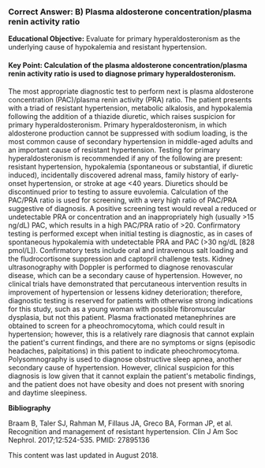 
### Correct Answer: B) Plasma aldosterone concentration/plasma renin activity ratio 

**Educational Objective:** Evaluate for primary hyperaldosteronism as the underlying cause of hypokalemia and resistant hypertension.

#### **Key Point:** Calculation of the plasma aldosterone concentration/plasma renin activity ratio is used to diagnose primary hyperaldosteronism.

The most appropriate diagnostic test to perform next is plasma aldosterone concentration (PAC)/plasma renin activity (PRA) ratio. The patient presents with a triad of resistant hypertension, metabolic alkalosis, and hypokalemia following the addition of a thiazide diuretic, which raises suspicion for primary hyperaldosteronism. Primary hyperaldosteronism, in which aldosterone production cannot be suppressed with sodium loading, is the most common cause of secondary hypertension in middle-aged adults and an important cause of resistant hypertension. Testing for primary hyperaldosteronism is recommended if any of the following are present: resistant hypertension, hypokalemia (spontaneous or substantial, if diuretic induced), incidentally discovered adrenal mass, family history of early-onset hypertension, or stroke at age <40 years. Diuretics should be discontinued prior to testing to assure euvolemia. Calculation of the PAC/PRA ratio is used for screening, with a very high ratio of PAC/PRA suggestive of diagnosis. A positive screening test would reveal a reduced or undetectable PRA or concentration and an inappropriately high (usually >15 ng/dL) PAC, which results in a high PAC/PRA ratio of >20. Confirmatory testing is performed except when initial testing is diagnostic, as in cases of spontaneous hypokalemia with undetectable PRA and PAC (>30 ng/dL [828 pmol/L]). Confirmatory tests include oral and intravenous salt loading and the fludrocortisone suppression and captopril challenge tests.
Kidney ultrasonography with Doppler is performed to diagnose renovascular disease, which can be a secondary cause of hypertension. However, no clinical trials have demonstrated that percutaneous intervention results in improvement of hypertension or lessens kidney deterioration; therefore, diagnostic testing is reserved for patients with otherwise strong indications for this study, such as a young woman with possible fibromuscular dysplasia, but not this patient.
Plasma fractionated metanephrines are obtained to screen for a pheochromocytoma, which could result in hypertension; however, this is a relatively rare diagnosis that cannot explain the patient's current findings, and there are no symptoms or signs (episodic headaches, palpitations) in this patient to indicate pheochromocytoma.
Polysomnography is used to diagnose obstructive sleep apnea, another secondary cause of hypertension. However, clinical suspicion for this diagnosis is low given that it cannot explain the patient's metabolic findings, and the patient does not have obesity and does not present with snoring and daytime sleepiness.

**Bibliography**

Braam B, Taler SJ, Rahman M, Fillaus JA, Greco BA, Forman JP, et al. Recognition and management of resistant hypertension. Clin J Am Soc Nephrol. 2017;12:524-535. PMID: 27895136

This content was last updated in August 2018.